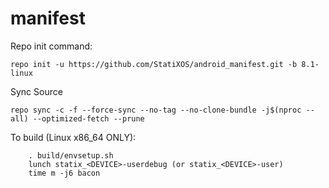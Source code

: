 # manifest

Repo init command:

	repo init -u https://github.com/StatiXOS/android_manifest.git -b 8.1-linux

Sync Source

	repo sync -c -f --force-sync --no-tag --no-clone-bundle -j$(nproc --all) --optimized-fetch --prune

To build (Linux x86_64 ONLY):

        . build/envsetup.sh
        lunch statix_<DEVICE>-userdebug (or statix_<DEVICE>-user)
        time m -j6 bacon
